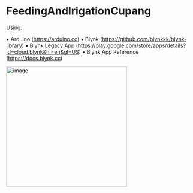 # FeedingAndIrigationCupang

Using:

• Arduino (https://arduino.cc)
• Blynk (https://github.com/blynkkk/blynk-library)
• Blynk Legacy App (https://play.google.com/store/apps/details?id=cloud.blynk&hl=en&gl=US)
• Blynk App Reference (https://docs.blynk.cc)

<img width="322" alt="image" src="https://user-images.githubusercontent.com/58647636/191256089-6a1b4394-3b4c-44d8-979c-28f0169abbdb.png">

